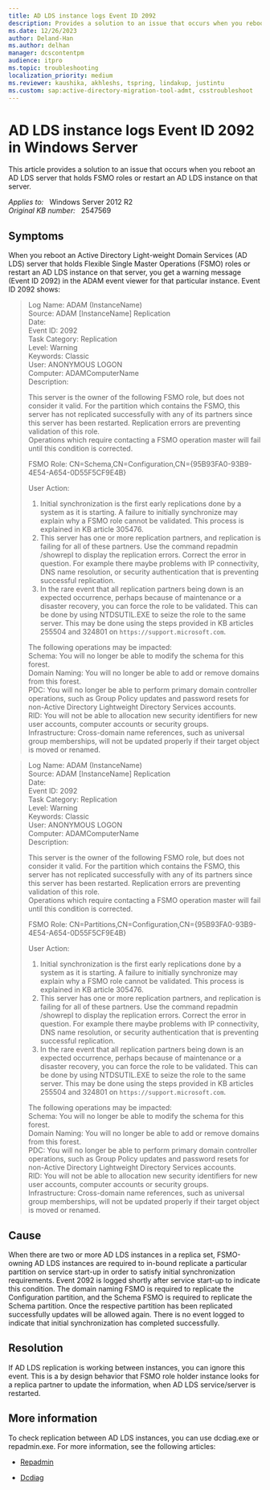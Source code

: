 ```yaml
---
title: AD LDS instance logs Event ID 2092
description: Provides a solution to an issue that occurs when you reboot an AD LDS server that holds FSMO roles or restart an AD LDS instance on that server.
ms.date: 12/26/2023
author: Deland-Han
ms.author: delhan
manager: dcscontentpm
audience: itpro
ms.topic: troubleshooting
localization_priority: medium
ms.reviewer: kaushika, akhleshs, tspring, lindakup, justintu
ms.custom: sap:active-directory-migration-tool-admt, csstroubleshoot
---
```

# AD LDS instance logs Event ID 2092 in Windows Server

This article provides a solution to an issue that occurs when you reboot an AD LDS server that holds FSMO roles or restart an AD LDS instance on that server.

_Applies to:_ &nbsp; Windows Server 2012 R2  
_Original KB number:_ &nbsp; 2547569

## Symptoms

When you reboot an Active Directory Light-weight Domain Services (AD LDS) server that holds Flexible Single Master Operations (FSMO) roles or restart an AD LDS instance on that server, you get a warning message (Event ID 2092) in the ADAM event viewer for that particular instance. Event ID 2092 shows:

> Log Name: ADAM (InstanceName)  
Source: ADAM [InstanceName] Replication  
Date:  
Event ID: 2092  
Task Category: Replication  
Level: Warning  
Keywords: Classic  
User: ANONYMOUS LOGON  
Computer: ADAMComputerName  
Description:
>
> This server is the owner of the following FSMO role, but does not consider it valid. For the partition which contains the FSMO, this server has not replicated successfully with any of its partners since this server has been restarted. Replication errors are preventing validation of this role.  
Operations which require contacting a FSMO operation master will fail until this condition is corrected.
>
> FSMO Role: CN=Schema,CN=Configuration,CN={95B93FA0-93B9-4E54-A654-0D55F5CF9E4B}
>
> User Action:
>
> 1. Initial synchronization is the first early replications done by a system as it is starting. A failure to initially synchronize may explain why a FSMO role cannot be validated. This process is explained in KB article 305476.
> 2. This server has one or more replication partners, and replication is failing for all of these partners. Use the command repadmin /showrepl to display the replication errors. Correct the error in question. For example there maybe problems with IP connectivity, DNS name resolution, or security authentication that is preventing successful replication.
> 3. In the rare event that all replication partners being down is an expected occurrence, perhaps because of maintenance or a disaster recovery, you can force the role to be validated. This can be done by using NTDSUTIL.EXE to seize the role to the same server. This may be done using the steps provided in KB articles 255504 and 324801 on `https://support.microsoft.com`.
>
> The following operations may be impacted:  
Schema: You will no longer be able to modify the schema for this forest.  
Domain Naming: You will no longer be able to add or remove domains from this forest.  
PDC: You will no longer be able to perform primary domain controller operations, such as Group Policy updates and password resets for non-Active Directory Lightweight Directory Services accounts.  
RID: You will not be able to allocation new security identifiers for new user accounts, computer accounts or security groups.  
Infrastructure: Cross-domain name references, such as universal group memberships, will not be updated properly if their target object is moved or renamed.

> Log Name: ADAM (InstanceName)  
Source: ADAM [InstanceName] Replication  
Date:  
Event ID: 2092  
Task Category: Replication  
Level: Warning  
Keywords: Classic  
User: ANONYMOUS LOGON  
Computer: ADAMComputerName  
Description:  
>
> This server is the owner of the following FSMO role, but does not consider it valid. For the partition which contains the FSMO, this server has not replicated successfully with any of its partners since this server has been restarted. Replication errors are preventing validation of this role.  
Operations which require contacting a FSMO operation master will fail until this condition is corrected.
>
> FSMO Role: CN=Partitions,CN=Configuration,CN={95B93FA0-93B9-4E54-A654-0D55F5CF9E4B}
>
> User Action:
>
> 1. Initial synchronization is the first early replications done by a system as it is starting. A failure to initially synchronize may explain why a FSMO role cannot be validated. This process is explained in KB article 305476.
> 2. This server has one or more replication partners, and replication is failing for all of these partners. Use the command repadmin /showrepl to display the replication errors. Correct the error in question. For example there maybe problems with IP connectivity, DNS name resolution, or security authentication that is preventing successful replication.
> 3. In the rare event that all replication partners being down is an expected occurrence, perhaps because of maintenance or a disaster recovery, you can force the role to be validated. This can be done by using NTDSUTIL.EXE to seize the role to the same server. This may be done using the steps provided in KB articles 255504 and 324801 on `https://support.microsoft.com`.
>
> The following operations may be impacted:  
Schema: You will no longer be able to modify the schema for this forest.  
Domain Naming: You will no longer be able to add or remove domains from this forest.  
PDC: You will no longer be able to perform primary domain controller operations, such as Group Policy updates and password resets for non-Active Directory Lightweight Directory Services accounts.  
RID: You will not be able to allocation new security identifiers for new user accounts, computer accounts or security groups.  
Infrastructure: Cross-domain name references, such as universal group memberships, will not be updated properly if their target object is moved or renamed.

## Cause

When there are two or more AD LDS instances in a replica set, FSMO-owning AD LDS instances are required to in-bound replicate a particular partition on service start-up in order to satisfy initial synchronization requirements. Event 2092 is logged shortly after service start-up to indicate this condition. The domain naming FSMO is required to replicate the Configuration partition, and the Schema FSMO is required to replicate the Schema partition. Once the respective partition has been replicated successfully updates will be allowed again. There is no event logged to indicate that initial synchronization has completed successfully.

## Resolution

If AD LDS replication is working between instances, you can ignore this event. This is a by design behavior that FSMO role holder instance looks for a replica partner to update the information, when AD LDS service/server is restarted.

## More information

To check replication between AD LDS instances, you can use dcdiag.exe or repadmin.exe. For more information, see the following articles:

- [Repadmin](/previous-versions/windows/it-pro/windows-server-2008-R2-and-2008/cc770963(v=ws.10))

- [Dcdiag](/previous-versions/windows/it-pro/windows-server-2008-R2-and-2008/cc731968(v=ws.10))
